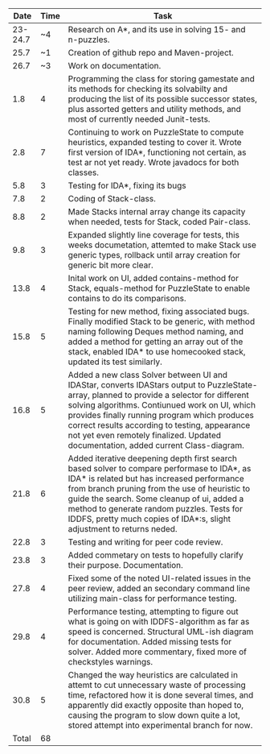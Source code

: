 Date    | Time | Task
---     | ---  | ---
23-24.7 | ~4   | Research on A*, and its use in solving 15- and n-puzzles.
25.7    | ~1   | Creation of github repo and Maven-project.
26.7    | ~3   | Work on documentation.
1.8     | 4    | Programming the class for storing gamestate and its methods for checking its solvabilty and producing the list of its possible successor states, plus assorted getters and utility methods, and most of currently needed Junit-tests.
2.8     | 7    | Continuing to work on PuzzleState to compute heuristics, expanded testing to cover it. Wrote first version of IDA*, functioning not certain, as test ar not yet ready. Wrote javadocs for both classes.
5.8     | 3    | Testing for IDA*, fixing its bugs
7.8     | 2    | Coding of Stack-class.
8.8     | 2    | Made Stacks internal array change its capacity when needed, tests for Stack, coded Pair-class.
9.8     | 3    | Expanded slightly line coverage for tests, this weeks documetation, attemted to make Stack use generic types, rollback until array creation for generic bit more clear.
13.8    | 4   | Inital work on UI, added contains-method for Stack, equals-method for PuzzleState to enable contains to do its comparisons.
15.8    | 5   | Testing for new method, fixing associated bugs. Finally modified Stack to be generic, with method naming following Deques method naming, and added a method for getting an array out of the stack, enabled IDA* to use homecooked stack, updated its test similarly.
16.8    | 5   | Added a new class Solver between UI and IDAStar, converts IDAStars output to PuzzleState-array, planned to provide a selector for different solving algorithms. Contiunued work on UI, which provides finally running program which produces correct results according to testing, appearance not yet even remotely finalized. Updated documentation, added current Class-diagram.
21.8   | 6    | Added iterative deepening depth first search based solver to compare performase to IDA*, as IDA* is related but has increased performance from branch pruning from the use of heuristic to guide the search. Some cleanup of ui, added a method to generate random puzzles. Tests for IDDFS, pretty much copies of IDA*:s, slight adjustment to returns neded.
22.8   | 3    | Testing and writing for peer code review.
23.8   | 3    | Added commetary on tests to hopefully clarify their purpose. Documentation.
27.8   | 4    | Fixed some of the noted UI-related issues in the peer review, added an secondary command line utilizing main-class for performance testing.
29.8   | 4    | Performance testing, attempting to figure out what is going on with IDDFS-algorithm as far as speed is concerned. Structural UML-ish diagram for documentation. Added missing tests for solver. Added more commentary, fixed more of checkstyles warnings.
30.8   | 5    | Changed the way heuristics are calculated in attemt to cut unnecessary waste of processing time, refactored how it is done several times, and apparently did exactly opposite than hoped to, causing the program to slow down quite a lot, stored attempt into experimental branch for now.
Total  | 68
